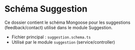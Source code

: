 # Schéma Suggestion

Ce dossier contient le schéma Mongoose pour les suggestions (feedback/contact) utilisé dans le module Suggestion.

- Fichier principal : `suggestion.schema.ts`
- Utilisé par le module `suggestion` (service/controller)
